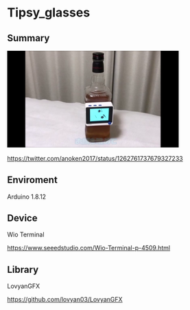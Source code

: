 
# Tipsy_glasses

## Summary
<img src="https://github.com/anoken/Tipsy_glasses/blob/master/image.png" width="400">

https://twitter.com/anoken2017/status/1262761737679327233



## Enviroment 
Arduino 1.8.12

## Device
Wio Terminal

https://www.seeedstudio.com/Wio-Terminal-p-4509.html

## Library

LovyanGFX

https://github.com/lovyan03/LovyanGFX


